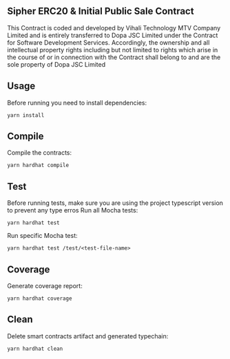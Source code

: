 ## **Sipher ERC20 & Initial Public Sale Contract**

This Contract is coded and developed by Vihali Technology MTV Company Limited and is entirely transferred to Dopa JSC Limited under the Contract for Software Development Services. Accordingly, the ownership and all intellectual property rights including but not limited to rights which arise in the course of or in connection with the Contract shall belong to and are the sole property of Dopa JSC Limited

## Usage

Before running you need to install dependencies:

`yarn install`

## Compile

Compile the contracts:

`yarn hardhat compile`

## Test

Before running tests, make sure you are using the project typescript version to prevent any type erros
Run all Mocha tests:

`yarn hardhat test`

Run specific Mocha test:

`yarn hardhat test /test/<test-file-name>`

## Coverage

Generate coverage report:

`yarn hardhat coverage`

## Clean

Delete smart contracts artifact and generated typechain:

`yarn hardhat clean`

